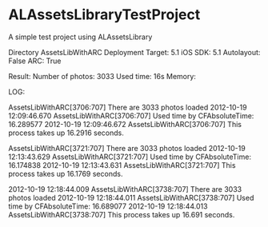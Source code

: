 ALAssetsLibraryTestProject
==========================

A simple test project using ALAssetsLibrary

Directory AssetsLibWithARC
Deployment Target:  5.1
iOS SDK:            5.1
Autolayout:         False
ARC:                True

Result:
Number of photos:   3033
Used time:          16s
Memory:             

LOG:

AssetsLibWithARC[3706:707] There are 3033 photos loaded
2012-10-19 12:09:46.670 AssetsLibWithARC[3706:707] Used time by CFAbsoluteTime: 16.289577
2012-10-19 12:09:46.672 AssetsLibWithARC[3706:707] This process takes up 16.2916 seconds.

AssetsLibWithARC[3721:707] There are 3033 photos loaded
2012-10-19 12:13:43.629 AssetsLibWithARC[3721:707] Used time by CFAbsoluteTime: 16.174838
2012-10-19 12:13:43.631 AssetsLibWithARC[3721:707] This process takes up 16.1769 seconds.

2012-10-19 12:18:44.009 AssetsLibWithARC[3738:707] There are 3033 photos loaded
2012-10-19 12:18:44.011 AssetsLibWithARC[3738:707] Used time by CFAbsoluteTime: 16.689077
2012-10-19 12:18:44.013 AssetsLibWithARC[3738:707] This process takes up 16.691 seconds.
